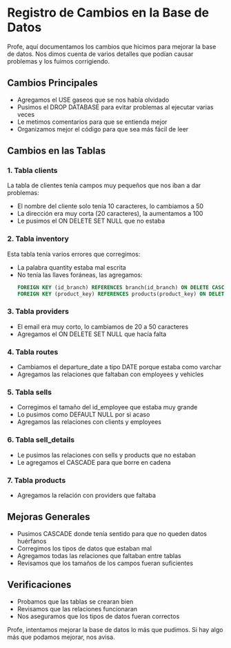 # Registro de Cambios en la Base de Datos

Profe, aquí documentamos los cambios que hicimos para mejorar la base de datos. Nos dimos cuenta de varios detalles que podían causar problemas y los fuimos corrigiendo.

## Cambios Principales
- Agregamos el USE gaseos que se nos había olvidado
- Pusimos el DROP DATABASE para evitar problemas al ejecutar varias veces
- Le metimos comentarios para que se entienda mejor
- Organizamos mejor el código para que sea más fácil de leer

## Cambios en las Tablas

### 1. Tabla clients
La tabla de clientes tenía campos muy pequeños que nos iban a dar problemas:
- El nombre del cliente solo tenía 10 caracteres, lo cambiamos a 50 
- La dirección era muy corta (20 caracteres), la aumentamos a 100
- Le pusimos el ON DELETE SET NULL que no estaba

### 2. Tabla inventory
Esta tabla tenía varios errores que corregimos:
- La palabra quantity estaba mal escrita
- No tenía las llaves foráneas, las agregamos:
  ```sql
  FOREIGN KEY (id_branch) REFERENCES branch(id_branch) ON DELETE CASCADE,
  FOREIGN KEY (product_key) REFERENCES products(product_key) ON DELETE CASCADE
  ```

### 3. Tabla providers
- El email era muy corto, lo cambiamos de 20 a 50 caracteres
- Agregamos el ON DELETE SET NULL que hacía falta

### 4. Tabla routes
- Cambiamos el departure_date a tipo DATE porque estaba como varchar
- Agregamos las relaciones que faltaban con employees y vehicles

### 5. Tabla sells
- Corregimos el tamaño del id_employee que estaba muy grande
- Lo pusimos como DEFAULT NULL por si acaso
- Agregamos las relaciones con clients y employees

### 6. Tabla sell_details
- Le pusimos las relaciones con sells y products que no estaban
- Le agregamos el CASCADE para que borre en cadena

### 7. Tabla products
- Agregamos la relación con providers que faltaba

## Mejoras Generales
- Pusimos CASCADE donde tenía sentido para que no queden datos huérfanos
- Corregimos los tipos de datos que estaban mal
- Agregamos todas las relaciones que faltaban entre tablas
- Revisamos que los tamaños de los campos fueran suficientes

## Verificaciones
- Probamos que las tablas se crearan bien
- Revisamos que las relaciones funcionaran
- Nos aseguramos que los tipos de datos fueran correctos

Profe, intentamos mejorar la base de datos lo más que pudimos. Si hay algo más que podamos mejorar, nos avisa.
